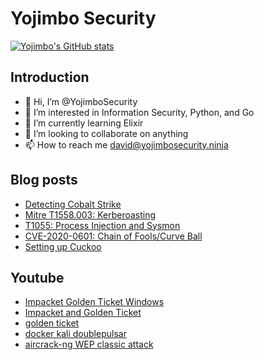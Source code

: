 # Yojimbo Security

[![Yojimbo's GitHub stats](https://github-readme-stats.vercel.app/api?username=yojimbosecurity&show_icons=true&theme=dracula)](https://github.com/anuraghazra/github-readme-stats)
## Introduction

- 👋 Hi, I’m @YojimboSecurity
- 👀 I’m interested in Information Security, Python, and Go
- 🌱 I’m currently learning Elixir
- 💞️ I’m looking to collaborate on anything
- 📫 How to reach me david@yojimbosecurity.ninja

## Blog posts
<!-- BLOG-POST-LIST:START -->
- [Detecting Cobalt Strike](https://yojimbosecurity.ninja/detecting-col/)
- [Mitre T1558.003: Kerberoasting](https://yojimbosecurity.ninja/t1558-003-kerberoasting/)
- [T1055: Process Injection and Sysmon](https://yojimbosecurity.ninja/t1055-process-injection-and-sysmon/)
- [CVE-2020-0601: Chain of Fools/Curve Ball](https://yojimbosecurity.ninja/cve-2020-0601/)
- [Setting up Cuckoo](https://yojimbosecurity.ninja/setting-up-cuckoo/)
<!-- BLOG-POST-LIST:END -->

## Youtube
<!-- Youtube:START -->
- [Impacket Golden Ticket Windows](https://www.youtube.com/watch?v=HNAGQdod7Qw)
- [Impacket and Golden Ticket](https://www.youtube.com/watch?v=Vc3ZY6JFGgQ)
- [golden ticket](https://www.youtube.com/watch?v=lXZ7EIrHj8w)
- [docker kali doublepulsar](https://www.youtube.com/watch?v=LM3bDW_4X0g)
- [aircrack-ng WEP classic attack](https://www.youtube.com/watch?v=rl_2a6P8RZA)
<!-- Youtube:END -->


[website1]: https://yojimbosecurity.ninja
[website2]: https://yojimbosecurity.com
